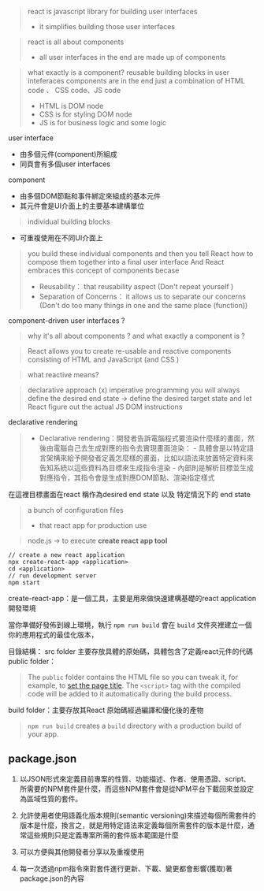 
> react is javascript library for building user interfaces
>  - it simplifies building those user interfaces
>

> react is all about components
> - all user interfaces in the end are made up of components



> what exactly is a component?
> reusable building blocks in user inteferaces
> components are in the end just a combination of HTML code 、 CSS code、JS code
> 	- HTML is DOM node
> 	- CSS is for styling DOM node
> 	- JS is for business logic and some logic


user interface
- 由多個元件(component)所組成
- 同頁會有多個user interfaces 


component 
- 由多個DOM節點和事件綁定來組成的基本元件
- 其元件會是UI介面上的主要基本建構單位
> individual building blocks
- 可重複使用在不同UI介面上

> you build these individual components and then you tell React how to compose them together into a final user interface
> And React embraces this concept of components becase
>   - Reusability： that reusability aspect (Don't repeat yourself )
>   - Separation of  Concerns： it allows us to separate our concerns (Don't do too many things in one and the same place (function))



component-driven user interfaces ?


> why it's all about components ? and what exactly a component is ? 


> React allows you to create re-usable and reactive components consisting of HTML and JavaScript (and CSS )

> what reactive means? 


> declarative approach 
> (x) imperative programming 
> you will always define the desired end state -> define the desired target state and let React figure out the actual JS DOM instructions


declarative rendering

> - Declarative rendering：開發者告訴電腦程式要渲染什麼樣的畫面，然後由電腦自己去生成對應的指令去實現畫面渲染：
	- 具體會是以特定語言架構來給予開發者定義怎麼樣的畫面，比如以語法來放置特定資料來告知系統以這些資料為目標來生成指令渲染
	- 內部則是解析目標並生成對應指令，其指令會是生成對應DOM節點、渲染指定樣式

在這裡目標畫面在react 稱作為desired end state 以及 特定情況下的 end state


> a bunch of configuration files 
> - that react app for production use

  

> node.js -> to execute **create react app tool**

 
```
// create a new react application
npx create-react-app <application>
cd <application>
// run development server
npm start
```

create-react-app：是一個工具，主要是用來做快速建構基礎的react application開發環境

當你準備好發佈到線上環境，執行 `npm run build` 會在 `build` 文件夾裡建立一個你的應用程式的最佳化版本，

目錄結構：
src folder 主要存放具體的原始碼，具體包含了定義react元件的代碼
public folder：

> The `public` folder contains the HTML file so you can tweak it, for example, to [set the page title](https://create-react-app.dev/docs/title-and-meta-tags). The `<script>` tag with the compiled code will be added to it automatically during the build process.

build folder：主要存放其React 原始碼經過編譯和優化後的產物
> `npm run build` creates a `build` directory with a production build of your app.

## package.json

1. 以JSON形式來定義目前專案的性質、功能描述、作者、使用憑證、script、所需要的NPM套件是什麼，而這些NPM套件會是從NPM平台下載回來並設定為區域性質的套件。

2. 允許使用者使用語義化版本規則(semantic versioning)來描述每個所需套件的版本是什麼，換言之，就是用特定語法來定義每個所需套件的版本是什麼，通常這些規則只是定義專案所需的套件版本範圍是什麼

3. 可以方便與其他開發者分享以及重複使用

4. 每一次透過npm指令來對套件進行更新、下載、變更都會影響(獲取)著package.json的內容